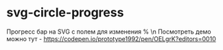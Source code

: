 # svg-circle-progress
Прогресс бар на SVG с полем для изменения % \n
Посмотреть демо можно тут - https://codepen.io/prototype1992/pen/OELgrK?editors=0010
